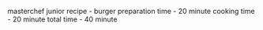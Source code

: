 masterchef junior
recipe - burger
preparation time - 20 minute
cooking time - 20 minute
total time - 40 minute